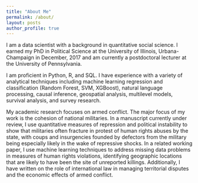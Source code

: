 ```yaml
---
title: "About Me"
permalink: /about/
layout: posts
author_profile: true
---
```


I am a data scientist with a background in quantitative social science. I earned my PhD in Political Science at the University of Illinois, Urbana-Champaign in December, 2017 and am currently a postdoctoral lecturer at the University of Pennsylvania.

I am proficient in Python, R, and SQL. I have experience with a variety of analytical techniques including machine learning regression and classification (Random Forest, SVM, XGBoost), natural language processing, causal inference, geospatial analysis, multilevel models, survival analysis, and survey research.

My academic research focuses on armed conflict. The major focus of my work is the cohesion of national militaries. In a manuscript currently under review, I use quantitative measures of repression and political instability to show that militaries often fracture in protest of human rights abuses by the state, with coups and insurgencies founded by defectors from the military being especially likely in the wake of repressive shocks. In a related working paper, I use machine learning techniques to address missing data problems in measures of human rights violations, identifying geographic locations that are likely to have been the site of unreported killings. Additionally, I have written on the role of international law in managing territorial disputes and the economic effects of armed conflict.